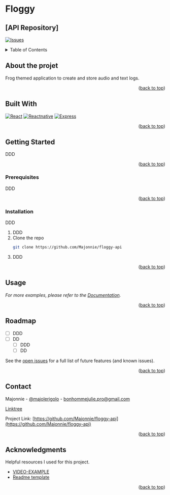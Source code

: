 # Floggy
## [API Repository]

<a name="readme-top"></a>

<!-- PROJECT LOGO -->

<!-- Badges -->

[![Issues][issues-shield]][issues-url]

<!-- Table of contents -->
<details>
  <summary>Table of Contents</summary>
  <ol>
	<li>
	  <a href="#about-the-project">About The Project</a>
	  <ul>
		<li><a href="#built-with">Built With</a></li>
	  </ul>
	</li>
	<li>
	  <a href="#getting-started">Getting Started</a>
	  <ul>
		<li><a href="#prerequisites">Prerequisites</a></li>
		<li><a href="#installation">Installation</a></li>
	  </ul>
	</li>
  <li><a href="#usage">Usage</a></li>
	<li><a href="#roadmap">Roadmap</a></li>
	<li><a href="#contact">Contact</a></li>
	<li><a href="#acknowledgments">Acknowledgments</a></li>
  </ol>
</details>

## About the projet

Frog themed application to create and store audio and text logs.

<p align="right">(<a href="#readme-top">back to top</a>)</p>

## Built With

[![React][React-badge]][React-url]
[![Reactnative][Reactnative-badge]][Reactnative-url]
[![Express][Express-badge]][Express-url]

<p align="right">(<a href="#readme-top">back to top</a>)</p>

## Getting Started

DDD

<p align="right">(<a href="#readme-top">back to top</a>)</p>

### Prerequisites

DDD

<p align="right">(<a href="#readme-top">back to top</a>)</p>

### Installation

DDD

1. DDD
2. Clone the repo
   ```sh
   git clone https://github.com/Majonnie/floggy-api
   ```
3. DDD

<p align="right">(<a href="#readme-top">back to top</a>)</p>

<!-- Usage examples -->
## Usage

<!-- Use this space to show useful examples of how a project can be used. Additional screenshots, code examples and demos work well in this space. You may also link to more resources. -->

_For more examples, please refer to the [Documentation](https://example.com)._

<p align="right">(<a href="#readme-top">back to top</a>)</p>

<!-- Roadmap -->

## Roadmap

- [ ] DDD
- [ ] DD
  - [ ] DDD
  - [ ] DD

See the [open issues](https://github.com/Majonnie/floggy/issues) for a full list of future features (and known issues).

<p align="right">(<a href="#readme-top">back to top</a>)</p>

<!-- Contact -->

## Contact

Majonnie - [@majolerigolo][twitter-url] - bonhommejulie.pro@gmail.com

[Linktree][linktree-url]

Project Link: [https://github.com/Majonnie/floggy-api](https://github.com/Majonnie/floggy-api)

<p align="right">(<a href="#readme-top">back to top</a>)</p>

<!-- ACKNOWLEDGMENTS -->

## Acknowledgments

Helpful resources I used for this project.

- [VIDEO-EXAMPLE](https://youtube.com)
- [Readme template](https://github.com/othneildrew/Best-README-Template)

<p align="right">(<a href="#readme-top">back to top</a>)</p>

<!-- MARKDOWN LINKS & IMAGES -->
<!-- https://www.markdownguide.org/basic-syntax/#reference-style-links -->

[issues-shield]: https://img.shields.io/github/issues/Majonnie/floggy-api.svg?style=for-the-badge
[issues-url]: https://github.com/Majonnie/floggy-api/issues
[linkedin-shield]: https://img.shields.io/badge/-LinkedIn-black.svg?style=for-the-badge&logo=linkedin&colorB=555
[twitter-url]: https://x.com/majolerigolo
[linktree-url]: https://linktr.ee/Majonnie
[linkedin-url]: https://linkedin.com/in/bonhomme-julie
[React-badge]: https://img.shields.io/badge/react-000000?style=for-the-badge&logo=react&logoColor=white`
[React-url]: https://react.dev/
[Reactnative-badge]: https://img.shields.io/badge/reactnative-000000?style=for-the-badge&logo=react&logoColor=white`
[Reactnative-url]: https://reactnative.dev/
[Express-badge]: https://img.shields.io/badge/express-000000?style=for-the-badge&logo=express&logoColor=white`
[Express-url]: https://expressjs.com/
